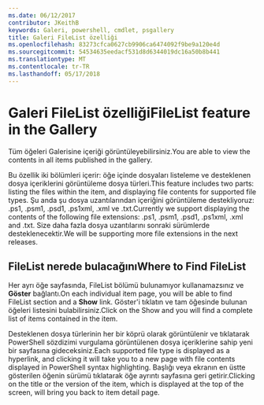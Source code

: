 ```yaml
---
ms.date: 06/12/2017
contributor: JKeithB
keywords: Galeri, powershell, cmdlet, psgallery
title: Galeri FileList özelliği
ms.openlocfilehash: 83273cfca0627cb9906ca6474092f9be9a120e4d
ms.sourcegitcommit: 54534635eedacf531d8d6344019dc16a50b8b441
ms.translationtype: MT
ms.contentlocale: tr-TR
ms.lasthandoff: 05/17/2018
---
```

# <a name="filelist-feature-in-the-gallery"></a><span data-ttu-id="21936-103">Galeri FileList özelliği</span><span class="sxs-lookup"><span data-stu-id="21936-103">FileList feature in the Gallery</span></span>

<span data-ttu-id="21936-104">Tüm öğeleri Galerisine içeriği görüntüleyebilirsiniz.</span><span class="sxs-lookup"><span data-stu-id="21936-104">You are able to view the contents in all items published in the gallery.</span></span>

<span data-ttu-id="21936-105">Bu özellik iki bölümleri içerir: öğe içinde dosyaları listeleme ve desteklenen dosya içeriklerini görüntüleme dosya türleri.</span><span class="sxs-lookup"><span data-stu-id="21936-105">This feature includes two parts: listing the files within the item, and displaying file contents for supported file types.</span></span> <span data-ttu-id="21936-106">Şu anda şu dosya uzantılarından içeriğini görüntüleme destekliyoruz: .ps1, .psm1, .psd1, .ps1xml, .xml ve .txt.</span><span class="sxs-lookup"><span data-stu-id="21936-106">Currently we support displaying the contents of the following file extensions: .ps1, .psm1, .psd1, .ps1xml, .xml and .txt.</span></span> <span data-ttu-id="21936-107">Size daha fazla dosya uzantılarını sonraki sürümlerde desteklenecektir.</span><span class="sxs-lookup"><span data-stu-id="21936-107">We will be supporting more file extensions in the next releases.</span></span>

## <a name="where-to-find-filelist"></a><span data-ttu-id="21936-108">FileList nerede bulacağını</span><span class="sxs-lookup"><span data-stu-id="21936-108">Where to Find FileList</span></span>

<span data-ttu-id="21936-109">Her ayrı öğe sayfasında, FileList bölümü bulunamıyor kullanamazsınız ve **Göster** bağlantı.</span><span class="sxs-lookup"><span data-stu-id="21936-109">On each individual item page, you will be able to find FileList section and a **Show** link.</span></span> <span data-ttu-id="21936-110">Göster'i tıklatın ve tam öğesinde bulunan öğeleri listesini bulabilirsiniz.</span><span class="sxs-lookup"><span data-stu-id="21936-110">Click on the Show and you will find a complete list of items contained in the item.</span></span>

<span data-ttu-id="21936-111">Desteklenen dosya türlerinin her bir köprü olarak görüntülenir ve tıklatarak PowerShell sözdizimi vurgulama görüntülenen dosya içeriklerine sahip yeni bir sayfasına gideceksiniz.</span><span class="sxs-lookup"><span data-stu-id="21936-111">Each supported file type is displayed as a hyperlink, and clicking it will take you to a new page with file contents displayed in PowerShell syntax highlighting.</span></span> <span data-ttu-id="21936-112">Başlığı veya ekranın en üstte gösterilen öğenin sürümü tıklatarak öğe ayrıntı sayfasına geri getirir.</span><span class="sxs-lookup"><span data-stu-id="21936-112">Clicking on the title or the version of the item, which is displayed at the top of the screen, will bring you back to item detail page.</span></span>